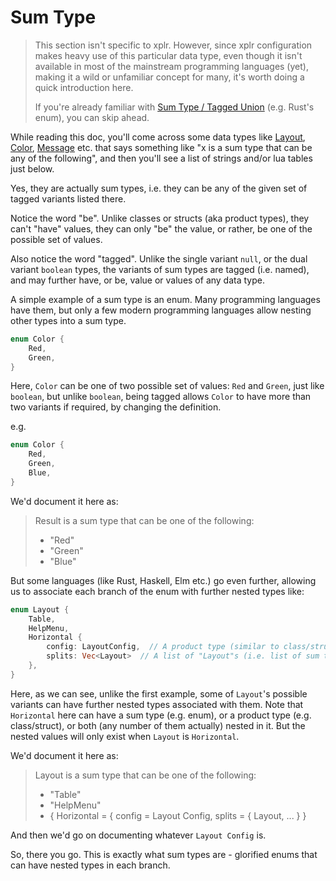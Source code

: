 # Sum Type

> This section isn't specific to xplr. However, since xplr configuration makes
> heavy use of this particular data type, even though it isn't available in
> most of the mainstream programming languages (yet), making it a wild or
> unfamiliar concept for many, it's worth doing a quick introduction here.
>
> If you're already familiar with [Sum Type / Tagged Union][1] (e.g. Rust's
> enum), you can skip ahead.

While reading this doc, you'll come across some data types like [Layout][2],
[Color][4], [Message][3] etc. that says something like "x is a sum type that
can be any of the following", and then you'll see a list of strings and/or lua
tables just below.

Yes, they are actually sum types, i.e. they can be any of the given set of
tagged variants listed there.

Notice the word "be". Unlike classes or structs (aka product types), they can't
"have" values, they can only "be" the value, or rather, be one of the possible
set of values.

Also notice the word "tagged". Unlike the single variant `null`, or the dual
variant `boolean` types, the variants of sum types are tagged (i.e. named), and
may further have, or be, value or values of any data type.

A simple example of a sum type is an enum. Many programming languages have
them, but only a few modern programming languages allow nesting other types
into a sum type.

```rust
enum Color {
    Red,
    Green,
}
```

Here, `Color` can be one of two possible set of values: `Red` and `Green`, just
like `boolean`, but unlike `boolean`, being tagged allows `Color` to have more
than two variants if required, by changing the definition.

e.g.

```rust
enum Color {
    Red,
    Green,
    Blue,
}
```

We'd document it here as:

> Result is a sum type that can be one of the following:
>
> - "Red"
> - "Green"
> - "Blue"

But some languages (like Rust, Haskell, Elm etc.) go even further, allowing us
to associate each branch of the enum with further nested types like:

```rust
enum Layout {
    Table,
    HelpMenu,
    Horizontal {
        config: LayoutConfig,  // A product type (similar to class/struct)
        splits: Vec<Layout>  // A list of "Layout"s (i.e. list of sum types)
    },
}
```

Here, as we can see, unlike the first example, some of `Layout`'s possible
variants can have further nested types associated with them. Note that
`Horizontal` here can have a sum type (e.g. enum), or a product type (e.g.
class/struct), or both (any number of them actually) nested in it. But the
nested values will only exist when `Layout` is `Horizontal`.

We'd document it here as:

> Layout is a sum type that can be one of the following:
>
> - "Table"
> - "HelpMenu"
> - { Horizontal = { config = Layout Config, splits = { Layout, ... } }

And then we'd go on documenting whatever `Layout Config` is.

So, there you go. This is exactly what sum types are - glorified enums that can
have nested types in each branch.

[1]: https://en.wikipedia.org/wiki/Tagged_union
[2]: layout.md
[3]: message.md
[4]: style.md#color
